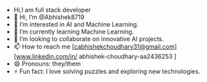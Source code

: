 - Hi,I am full stack developer
- 👋 Hi, I’m @Abhishek8719
- 👀 I’m interested in AI and Machine Learning.
- 🌱 I’m currently learning Machine Learning.
- 💞️ I’m looking to collaborate on innovative AI projects.
- 📫 How to reach me [cabhishekchoudhary31@gmail.com] [www.linkedin.com/in/
abhishek-choudhary-aa2436253
]
- 😄 Pronouns: they/them
- ⚡ Fun fact: I love solving puzzles and exploring new technologies.

<!---
Abhishek8719/Abhishek8719 is a ✨ special ✨ repository because its `README.md` (this file) appears on your GitHub profile.
You can click the Preview link to take a look at your changes.
--->
